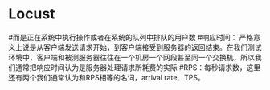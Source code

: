 # Locust

#而是正在系统中执行操作或者在系统的队列中排队的用户数
#响应时间： 严格意义上说是从客户端发送请求开始，到客户端接受到服务器的返回结束。在我们测试环境中，客户端和被测服务器往往在一个机房一个网段甚至同一个交换机，所以我们通常把响应时间认为是服务器处理请求所耗费的实际
#RPS：每秒请求数，这里还有两个我们通常认为和RPS相等的名词，arrival rate、TPS。